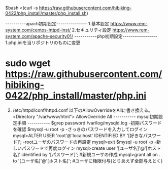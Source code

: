 $bash <(curl -s https://raw.githubusercontent.com/hibiking-0422/php_install/master/php_install.sh)

----------apach初期設定---------------
1.基本設定
https://www.rem-system.com/centos-httpd-inst/
2.セキュリティ設定
https://www.rem-system.com/apache-security01/
-----------php初期設定-----------------
1.php.iniを当リポジトリのものに変更
# sudo wget  https://raw.githubusercontent.com/hibiking-0422/php_install/master/php.ini
2. /etc/httpd/conf/httpd.conf
以下のAllowOverrideをAllに書き換える。
<Directory "/var/www/html">
   AllowOverride All
-----------  mysql初期設定手順 -----------
$grep password /var/log/mysqld.log
-初期パスワードを確認
$mysql -u root -p
-さっきのパスワードを入力してログイン
mysql>ALTER USER 'root'@'localhost' IDENTIFIED BY '[好きなパスワード]';
-rootユーザのパスワードの再設定
mysql>exit
$mysql -u root -p
-新しいパスワードで再度ログイン
mysql>create user '[ユーザ名]'@'[ホスト名]' identified by '[パスワード]';
#新規ユーザの作成
mysql>grant all on *.* to '[ユーザ名]'@'[ホスト名]';
#ユーザに権限付与(とりあえず全部与えとく)
